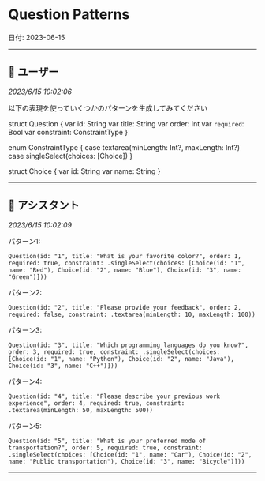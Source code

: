 # Question Patterns

日付: 2023-06-15

---

## 👤 ユーザー
*2023/6/15 10:02:06*

以下の表現を使っていくつかのパターンを生成してみてください



struct Question {
    var id: String
    var title: String
    var order: Int
    var `required`: Bool
    var constraint: ConstraintType
}

enum ConstraintType {
    case textarea(minLength: Int?, maxLength: Int?)
    case singleSelect(choices: [Choice])
}

struct Choice {
    var id: String
    var name: String
}

---

## 🤖 アシスタント
*2023/6/15 10:02:09*

パターン1:
```
Question(id: "1", title: "What is your favorite color?", order: 1, required: true, constraint: .singleSelect(choices: [Choice(id: "1", name: "Red"), Choice(id: "2", name: "Blue"), Choice(id: "3", name: "Green")]))
```

パターン2:
```
Question(id: "2", title: "Please provide your feedback", order: 2, required: false, constraint: .textarea(minLength: 10, maxLength: 100))
```

パターン3:
```
Question(id: "3", title: "Which programming languages do you know?", order: 3, required: true, constraint: .singleSelect(choices: [Choice(id: "1", name: "Python"), Choice(id: "2", name: "Java"), Choice(id: "3", name: "C++")]))
```

パターン4:
```
Question(id: "4", title: "Please describe your previous work experience", order: 4, required: true, constraint: .textarea(minLength: 50, maxLength: 500))
```

パターン5:
```
Question(id: "5", title: "What is your preferred mode of transportation?", order: 5, required: true, constraint: .singleSelect(choices: [Choice(id: "1", name: "Car"), Choice(id: "2", name: "Public transportation"), Choice(id: "3", name: "Bicycle")]))
```

---
